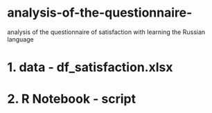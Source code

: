 # analysis-of-the-questionnaire-
analysis of the questionnaire of satisfaction with learning the Russian language

# 1. data - df_satisfaction.xlsx
# 2. R Notebook - script

